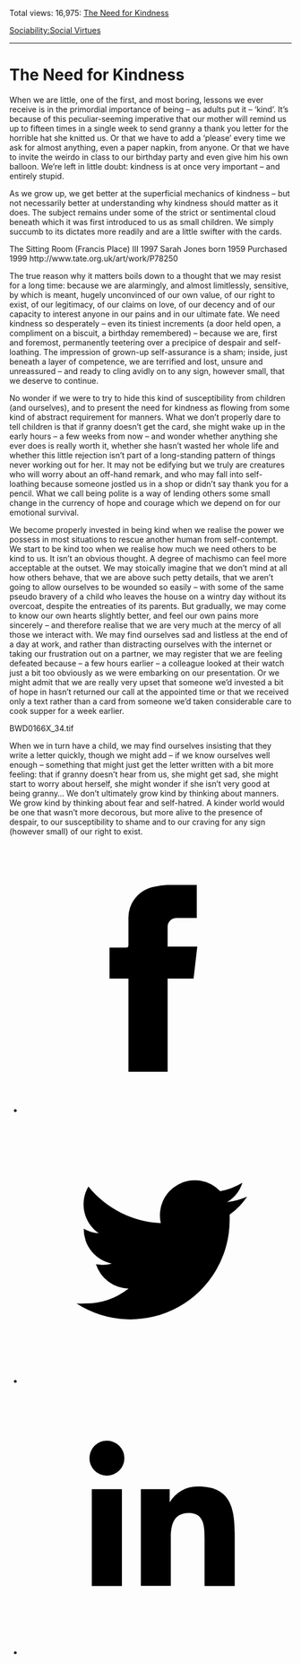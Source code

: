 Total views: 16,975: [The Need for Kindness](https://www.theschooloflife.com/thebookoflife/the-need-for-kindness/)

[Sociability:](https://www.theschooloflife.com/thebookoflife/category/sociability/)[Social Virtues](https://www.theschooloflife.com/thebookoflife/category/sociability/social-virtues/)

* * *

# The Need for Kindness
<style>
						.alignnone {
  display: block;
  margin-left: auto;
  margin-right: auto;
  align: center:
}

.addtoany_share_save_container {
display:none;
}

.wp-block-image {
		display: block;
  margin-left: auto;
  margin-right: auto;
  width: 50%;
}

.aligncenter {
display: block;
  margin-left: auto;
  margin-right: auto;
  align: center:
}

@media only screen and (max-width: 500px) {
  .wp-block-image {
		display: block;
  margin-left: auto;
  margin-right: auto;
  width: 100%;
} }

h1 {max-width: 600px !important;
}
.s18-single-post .content-area .site-main article .post-cat-header-display + .old-wrapper p {
    font-size: 1.200em
}
						</style>

When we are little, one of the first, and most boring, lessons we ever receive is in the primordial importance of being – as adults put it – ‘kind’. It’s because of this peculiar-seeming imperative that our mother will remind us up to fifteen times in a single week to send granny a thank you letter for the horrible hat she knitted us. Or that we have to add a ‘please’ every time we ask for almost anything, even a paper napkin, from anyone. Or that we have to invite the weirdo in class to our birthday party and even give him his own balloon. We’re left in little doubt: kindness is at once very important – and entirely stupid.

As we grow up, we get better at the superficial mechanics of kindness – but not necessarily better at understanding why kindness should matter as it does. The subject remains under some of the strict or sentimental cloud beneath which it was first introduced to us as small children. We simply succumb to its dictates more readily and are a little swifter with the cards.

<figure class="aligncenter"><img src="https://www.theschooloflife.com/thebookoflife/wp-content/uploads/2019/10/P78250_10-1024x1022.jpg" alt="" class="wp-image-23748" srcset="https://www.theschooloflife.com/thebookoflife/wp-content/uploads/2019/10/P78250_10-1024x1022.jpg 1024w, https://www.theschooloflife.com/thebookoflife/wp-content/uploads/2019/10/P78250_10-150x150.jpg 150w, https://www.theschooloflife.com/thebookoflife/wp-content/uploads/2019/10/P78250_10-300x300.jpg 300w, https://www.theschooloflife.com/thebookoflife/wp-content/uploads/2019/10/P78250_10-768x767.jpg 768w, https://www.theschooloflife.com/thebookoflife/wp-content/uploads/2019/10/P78250_10.jpg 1536w" sizes="(max-width: 1024px) 100vw, 1024px"><figcaption>The Sitting Room (Francis Place) III 1997 Sarah Jones born 1959 Purchased 1999 http://www.tate.org.uk/art/work/P78250</figcaption></figure>

The true reason why it matters boils down to a thought that we may resist for a long time: because we are alarmingly, and almost limitlessly, sensitive, by which is meant, hugely unconvinced of our own value, of our right to exist, of our legitimacy, of our claims on love, of our decency and of our capacity to interest anyone in our pains and in our ultimate fate. We need kindness so desperately – even its tiniest increments (a door held open, a compliment on a biscuit, a birthday remembered) – because we are, first and foremost, permanently teetering over a precipice of despair and self-loathing. The impression of grown-up self-assurance is a sham; inside, just beneath a layer of competence, we are terrified and lost, unsure and unreassured – and ready to cling avidly on to any sign, however small, that we deserve to continue.

No wonder if we were to try to hide this kind of susceptibility from children (and ourselves), and to present the need for kindness as flowing from some kind of abstract requirement for manners. What we don’t properly dare to tell children is that if granny doesn’t get the card, she might wake up in the early hours – a few weeks from now – and wonder whether anything she ever does is really worth it, whether she hasn’t wasted her whole life and whether this little rejection isn’t part of a long-standing pattern of things never working out for her. It may not be edifying but we truly are creatures who will worry about an off-hand remark, and who may fall into self-loathing because someone jostled us in a shop or didn’t say thank you for a pencil. What we call being polite is a way of lending others some small change in the currency of hope and courage which we depend on for our emotional survival.&nbsp;

We become properly invested in being kind when we realise the power we possess in most situations to rescue another human from self-contempt. We start to be kind too when we realise how much we need others to be kind to us. It isn’t an obvious thought. A degree of machismo can feel more acceptable at the outset. We may stoically imagine that we don’t mind at all how others behave, that we are above such petty details, that we aren’t going to allow ourselves to be wounded so easily – with some of the same pseudo bravery of a child who leaves the house on a wintry day without its overcoat, despite the entreaties of its parents. But gradually, we may come to know our own hearts slightly better, and feel our own pains more sincerely – and therefore realise that we are very much at the mercy of all those we interact with. We may find ourselves sad and listless at the end of a day at work, and rather than distracting ourselves with the internet or taking our frustration out on a partner, we may register that we are feeling defeated because – a few hours earlier – a colleague looked at their watch just a bit too obviously as we were embarking on our presentation. Or we might admit that we are really very upset that someone we’d invested a bit of hope in hasn’t returned our call at the appointed time or that we received only a text rather than a card from someone we’d taken considerable care to cook supper for a week earlier.

<figure class="aligncenter"><img src="https://www.theschooloflife.com/thebookoflife/wp-content/uploads/2019/10/27096-1393513304-Sarah-Jones-MP-JONES-00033-A-300-copy-1022x1024.jpg" alt="" class="wp-image-23749" srcset="https://www.theschooloflife.com/thebookoflife/wp-content/uploads/2019/10/27096-1393513304-Sarah-Jones-MP-JONES-00033-A-300-copy-1022x1024.jpg 1022w, https://www.theschooloflife.com/thebookoflife/wp-content/uploads/2019/10/27096-1393513304-Sarah-Jones-MP-JONES-00033-A-300-copy-150x150.jpg 150w, https://www.theschooloflife.com/thebookoflife/wp-content/uploads/2019/10/27096-1393513304-Sarah-Jones-MP-JONES-00033-A-300-copy-300x300.jpg 300w, https://www.theschooloflife.com/thebookoflife/wp-content/uploads/2019/10/27096-1393513304-Sarah-Jones-MP-JONES-00033-A-300-copy-768x769.jpg 768w" sizes="(max-width: 1022px) 100vw, 1022px"><figcaption>BWD0166X_34.tif</figcaption></figure>

When we in turn have a child, we may find ourselves insisting that they write a letter quickly, though we might add – if we know ourselves well enough – something that might just get the letter written with a bit more feeling: that if granny doesn’t hear from us, she might get sad, she might start to worry about herself, she might wonder if she isn’t very good at being granny… We don’t ultimately grow kind by thinking about manners. We grow kind by thinking about fear and self-hatred. A kinder world would be one that wasn’t more decorous, but more alive to the presence of despair, to our susceptibility to shame and to our craving for any sign (however small) of our right to exist.

<style>
    .iframe-class { display: block !important; }
</style>

- [<svg xmlns="http://www.w3.org/2000/svg" viewbox="0 0 26 26"><title>Facebook</title>
                    <g>
                        <path d="M8.38,10H9.92c.2,0,.29,0,.29-.28,0-.82,0-1.64,0-2.46a3.05,3.05,0,0,1,2.57-3.15A7.22,7.22,0,0,1,14,3.95c.86,0,1.71,0,2.57,0h.25v3.2h-2A.85.85,0,0,0,14,8c0,.62,0,1.24,0,1.91h2.87L16.51,13H14v9H10.21V13H8.38Z"></path>
                    </g>
                </svg>](http://www.facebook.com/sharer/sharer.php?u=https://www.theschooloflife.com/thebookoflife/the-need-for-kindness/)
- [<svg xmlns="http://www.w3.org/2000/svg" viewbox="0 0 26 26"><title>Twitter</title>
                    <path d="M21.69,7.9a6.75,6.75,0,0,1-1.94.53,3.39,3.39,0,0,0,1.48-1.87,6.76,6.76,0,0,1-2.14.82,3.38,3.38,0,0,0-5.75,3.08,9.59,9.59,0,0,1-7-3.53,3.38,3.38,0,0,0,1,4.51A3.36,3.36,0,0,1,5.89,11v0A3.38,3.38,0,0,0,8.6,14.37a3.39,3.39,0,0,1-1.53.06,3.38,3.38,0,0,0,3.15,2.35A6.78,6.78,0,0,1,6,18.22a6.87,6.87,0,0,1-.81,0A9.6,9.6,0,0,0,20,10.08q0-.22,0-.44A6.86,6.86,0,0,0,21.69,7.9Z"></path>
                </svg>](http://twitter.com/share?url=https://www.theschooloflife.com/thebookoflife/the-need-for-kindness/&text=&via=theschooloflife)
- [<svg xmlns="http://www.w3.org/2000/svg" viewbox="0 0 26 26"><title>LinkedIn</title>
<path class="cls-2" d="M6.67,10H9.58v9.36H6.67ZM8.13,5.32A1.69,1.69,0,1,1,6.44,7,1.69,1.69,0,0,1,8.13,5.32"></path><path class="cls-2" d="M11.41,10H14.2v1.28h0A3.06,3.06,0,0,1,17,9.75c2.95,0,3.49,1.94,3.49,4.46v5.14H17.57V14.79c0-1.09,0-2.48-1.51-2.48s-1.75,1.18-1.75,2.4v4.63H11.41Z"></path></svg>](https://www.linkedin.com/shareArticle?mini=true&url=https://www.theschooloflife.com/thebookoflife/the-need-for-kindness/)
